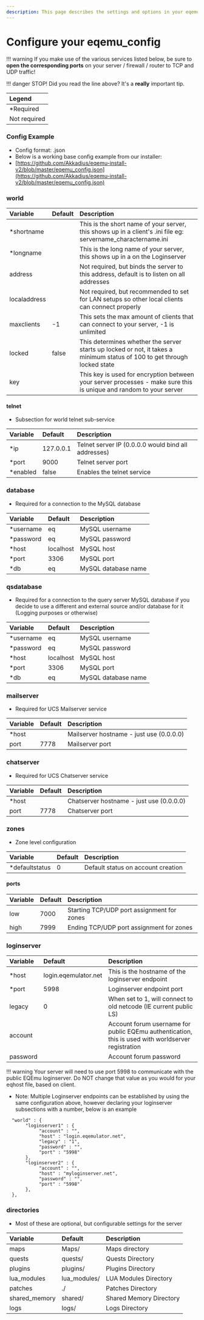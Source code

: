 ```yaml
---
description: This page describes the settings and options in your eqemu_config.json file.
---
```


# Configure your eqemu_config

!!! warning
      If you make use of the various services listed below, be sure to **open the corresponding ports** on your server / firewall / router to TCP and UDP traffic!


!!! danger
      STOP!  Did you read the line above?  It's a **really** important tip.


| Legend |
| :--- |
| *Required |
| Not required |

### Config Example

* Config format: .json
* Below is a working base config example from our installer:
* [https://github.com/Akkadius/eqemu-install-v2/blob/master/eqemu_config.json](https://github.com/Akkadius/eqemu-install-v2/blob/master/eqemu_config.json)

### world

| Variable | Default | Description |
| :--- | :--- | :--- |
| *shortname |  | This is the short name of your server, this shows up in a client's .ini file eg: servername_charactername.ini |
| *longname |  | This is the long name of your server, this shows up in a on the Loginserver |
| address |  | Not required, but binds the server to this address, default is to listen on all addresses |
| localaddress |  | Not required, but recommended to set for LAN setups so other local clients can connect properly |
| maxclients | -1 | This sets the max amount of clients that can connect to your server, -1 is unlimited |
| locked | false | This determines whether the server starts up locked or not, it takes a minimum status of 100 to get through locked state |
| key |  | This key is used for encryption between your server processes - make sure this is unique and random to your server |

#### telnet

* Subsection for world telnet sub-service

| Variable | Default | Description |
| :--- | :--- | :--- |
| *ip | 127.0.0.1 | Telnet server IP (0.0.0.0 would bind all addresses) |
| *port | 9000 | Telnet server port |
| *enabled | false | Enables the telnet service |

### database

* Required for a connection to the MySQL database

| Variable | Default | Description |
| :--- | :--- | :--- |
| *username | eq | MySQL username |
| *password | eq | MySQL password |
| *host | localhost | MySQL host |
| *port | 3306 | MySQL port |
| *db | eq | MySQL database name |

### qsdatabase

* Required for a connection to the query server MySQL database if you decide to use a different and external source and/or database for it (Logging purposes or otherwise)

| Variable | Default | Description |
| :--- | :--- | :--- |
| *username | eq | MySQL username |
| *password | eq | MySQL password |
| *host | localhost | MySQL host |
| *port | 3306 | MySQL port |
| *db | eq | MySQL database name |

### mailserver

* Required for UCS Mailserver service

| Variable | Default | Description |
| :--- | :--- | :--- |
| *host |  | Mailserver hostname - just use (0.0.0.0) |
| port | 7778 | Mailserver port |

### chatserver

* Required for UCS Chatserver service

| Variable | Default | Description |
| :--- | :--- | :--- |
| *host |  | Chatserver hostname - just use (0.0.0.0) |
| port | 7778 | Chatserver port |

### zones

* Zone level configuration

| Variable | Default | Description |
| :--- | :--- | :--- |
| *defaultstatus | 0 | Default status on account creation |

#### ports

| Variable | Default | Description |
| :--- | :--- | :--- |
| low | 7000 | Starting TCP/UDP port assignment for zones |
| high | 7999 | Ending TCP/UDP port assignment for zones |

### loginserver

| Variable | Default | Description |
| :--- | :--- | :--- |
| *host | login.eqemulator.net | This is the hostname of the loginserver endpoint |
| *port | 5998 | Loginserver endpoint port |
| legacy | 0 | When set to 1, will connect to old netcode (IE current public LS) |
| account |  | Account forum username for public EQEmu authentication, this is used with worldserver registration |
| password |  | Account forum password |

!!! warning
      Your server will need to use port 5998 to communicate with the public EQEmu loginserver.  Do NOT change that value as you would for your eqhost file, based on client.


* Note: Multiple Loginserver endpoints can be established by using the same configuration above, however declaring your loginserver subsections with a number, below is an example

```text
  "world" : {
	   "loginserver1" : {
			"account" : "",
			"host" : "login.eqemulator.net",
			"legacy" : "1",
			"password" : "",
			"port" : "5998"
	   },
	   "loginserver2" : {
			"account" : "",
			"host" : "myloginserver.net",
			"password" : "",
			"port" : "5998"
	   },
  },
```

### directories

* Most of these are optional, but configurable settings for the server

| Variable | Default | Description |
| :--- | :--- | :--- |
| maps | Maps/ | Maps directory |
| quests | quests/ | Quests Directory |
| plugins | plugins/ | Plugins Directory |
| lua_modules | lua_modules/ | LUA Modules Directory |
| patches | ./ | Patches Directory |
| shared_memory | shared/ | Shared Memory Directory |
| logs | logs/ | Logs Directory |

